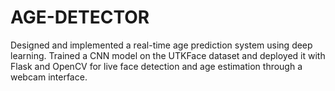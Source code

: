 # AGE-DETECTOR
Designed and implemented a real-time age prediction system using deep learning. Trained a CNN model on the UTKFace dataset and deployed it with Flask and OpenCV for live face detection and age estimation through a webcam interface.
